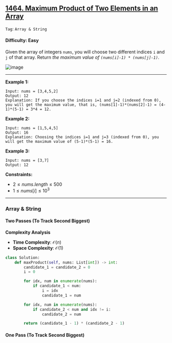## [1464. Maximum Product of Two Elements in an Array](https://leetcode.com/problems/maximum-product-of-two-elements-in-an-array)

```Tag```: ```Array & String```

#### Difficulty: Easy

Given the array of integers ```nums```, you will choose two different indices ```i``` and ```j``` of that array. Return _the maximum value of ```(nums[i]-1) * (nums[j]-1)```_.

![image](https://github.com/quananhle/Python/assets/35042430/fe8fd904-0cf9-4fce-ad97-1247d18dfc03)

---

__Example 1:__
```
Input: nums = [3,4,5,2]
Output: 12 
Explanation: If you choose the indices i=1 and j=2 (indexed from 0), you will get the maximum value, that is, (nums[1]-1)*(nums[2]-1) = (4-1)*(5-1) = 3*4 = 12.
```

__Example 2:__
```
Input: nums = [1,5,4,5]
Output: 16
Explanation: Choosing the indices i=1 and j=3 (indexed from 0), you will get the maximum value of (5-1)*(5-1) = 16.
```

__Example 3:__
```
Input: nums = [3,7]
Output: 12
```

__Constraints:__

- $2 \le nums.length \le 500$
- $1 \le nums[i] \le 10^3$

---

### Array & String

#### Two Passes (To Track Second Biggest)

__Complexity Analysis__

- __Time Complexity__: $\mathcal{O}(n)$
- __Space Complexity__: $\mathcal{O}(1)$

```Python
class Solution:
    def maxProduct(self, nums: List[int]) -> int:
        candidate_1 = candidate_2 = 0
        i = 0

        for idx, num in enumerate(nums):
            if candidate_1 < num:
                i = idx
                candidate_1 = num

        for idx, num in enumerate(nums):
            if candidate_2 < num and idx != i:
                candidate_2 = num

        return (candidate_1 - 1) * (candidate_2 - 1)
```

#### One Pass (To Track Second Biggest)

